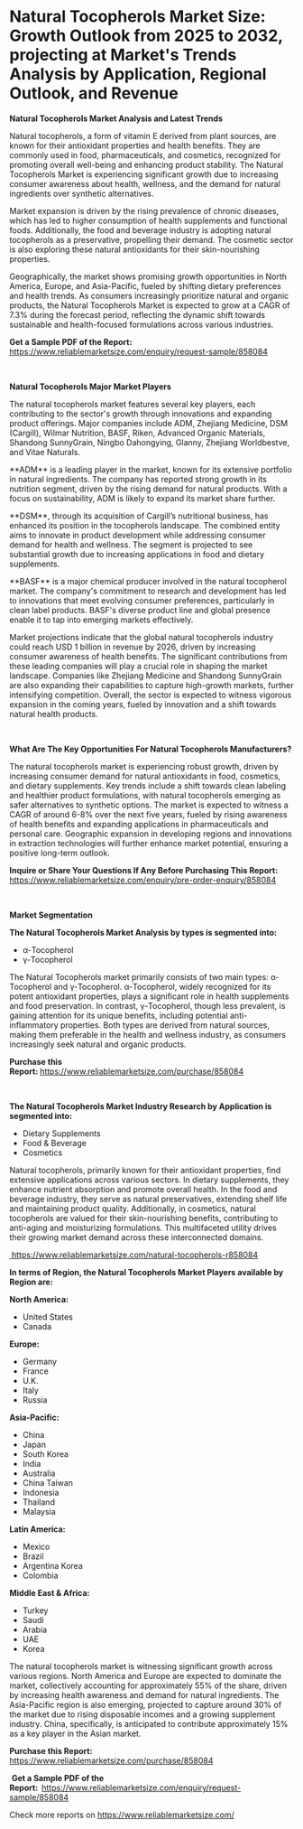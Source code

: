 <p><h1>Natural Tocopherols Market Size: Growth Outlook from 2025 to 2032, projecting at Market's Trends Analysis by Application, Regional Outlook, and Revenue</h1></p><p><strong>Natural Tocopherols Market Analysis and Latest Trends</strong></p>
<p><p>Natural tocopherols, a form of vitamin E derived from plant sources, are known for their antioxidant properties and health benefits. They are commonly used in food, pharmaceuticals, and cosmetics, recognized for promoting overall well-being and enhancing product stability. The Natural Tocopherols Market is experiencing significant growth due to increasing consumer awareness about health, wellness, and the demand for natural ingredients over synthetic alternatives.</p><p>Market expansion is driven by the rising prevalence of chronic diseases, which has led to higher consumption of health supplements and functional foods. Additionally, the food and beverage industry is adopting natural tocopherols as a preservative, propelling their demand. The cosmetic sector is also exploring these natural antioxidants for their skin-nourishing properties.</p><p>Geographically, the market shows promising growth opportunities in North America, Europe, and Asia-Pacific, fueled by shifting dietary preferences and health trends. As consumers increasingly prioritize natural and organic products, the Natural Tocopherols Market is expected to grow at a CAGR of 7.3% during the forecast period, reflecting the dynamic shift towards sustainable and health-focused formulations across various industries.</p></p>
<p><strong>Get a Sample PDF of the Report:&nbsp;</strong> <a href="https://www.reliablemarketsize.com/enquiry/request-sample/858084?utm_campaign=1898&utm_medium=2&utm_source=Github&utm_content=ia&utm_term=14022025&utm_id=natural-tocopherols">https://www.reliablemarketsize.com/enquiry/request-sample/858084</a></p>
<p>&nbsp;</p>
<p><strong>Natural Tocopherols Major Market Players</strong></p>
<p><p>The natural tocopherols market features several key players, each contributing to the sector's growth through innovations and expanding product offerings. Major companies include ADM, Zhejiang Medicine, DSM (Cargill), Wilmar Nutrition, BASF, Riken, Advanced Organic Materials, Shandong SunnyGrain, Ningbo Dahongying, Glanny, Zhejiang Worldbestve, and Vitae Naturals.</p><p>**ADM** is a leading player in the market, known for its extensive portfolio in natural ingredients. The company has reported strong growth in its nutrition segment, driven by the rising demand for natural products. With a focus on sustainability, ADM is likely to expand its market share further.</p><p>**DSM**, through its acquisition of Cargill’s nutritional business, has enhanced its position in the tocopherols landscape. The combined entity aims to innovate in product development while addressing consumer demand for health and wellness. The segment is projected to see substantial growth due to increasing applications in food and dietary supplements.</p><p>**BASF** is a major chemical producer involved in the natural tocopherol market. The company's commitment to research and development has led to innovations that meet evolving consumer preferences, particularly in clean label products. BASF's diverse product line and global presence enable it to tap into emerging markets effectively.</p><p>Market projections indicate that the global natural tocopherols industry could reach USD 1 billion in revenue by 2026, driven by increasing consumer awareness of health benefits. The significant contributions from these leading companies will play a crucial role in shaping the market landscape. Companies like Zhejiang Medicine and Shandong SunnyGrain are also expanding their capabilities to capture high-growth markets, further intensifying competition. Overall, the sector is expected to witness vigorous expansion in the coming years, fueled by innovation and a shift towards natural health products.</p></p>
<p>&nbsp;</p>
<p><strong>What Are The Key Opportunities For Natural Tocopherols Manufacturers?</strong></p>
<p><p>The natural tocopherols market is experiencing robust growth, driven by increasing consumer demand for natural antioxidants in food, cosmetics, and dietary supplements. Key trends include a shift towards clean labeling and healthier product formulations, with natural tocopherols emerging as safer alternatives to synthetic options. The market is expected to witness a CAGR of around 6-8% over the next five years, fueled by rising awareness of health benefits and expanding applications in pharmaceuticals and personal care. Geographic expansion in developing regions and innovations in extraction technologies will further enhance market potential, ensuring a positive long-term outlook.</p></p>
<p><strong>Inquire or Share Your Questions If Any Before Purchasing This Report:</strong> <a href="https://www.reliablemarketsize.com/enquiry/pre-order-enquiry/858084?utm_campaign=1898&utm_medium=2&utm_source=Github&utm_content=ia&utm_term=14022025&utm_id=natural-tocopherols">https://www.reliablemarketsize.com/enquiry/pre-order-enquiry/858084</a></p>
<p>&nbsp;</p>
<p><strong>Market Segmentation</strong></p>
<p><strong>The Natural Tocopherols Market Analysis by types is segmented into:</strong></p>
<p><ul><li>α-Tocopherol</li><li>γ-Tocopherol</li></ul></p>
<p><p>The Natural Tocopherols market primarily consists of two main types: α-Tocopherol and γ-Tocopherol. α-Tocopherol, widely recognized for its potent antioxidant properties, plays a significant role in health supplements and food preservation. In contrast, γ-Tocopherol, though less prevalent, is gaining attention for its unique benefits, including potential anti-inflammatory properties. Both types are derived from natural sources, making them preferable in the health and wellness industry, as consumers increasingly seek natural and organic products.</p></p>
<p><strong>Purchase this Report:&nbsp;</strong><a href="https://www.reliablemarketsize.com/purchase/858084?utm_campaign=1898&utm_medium=2&utm_source=Github&utm_content=ia&utm_term=14022025&utm_id=natural-tocopherols">https://www.reliablemarketsize.com/purchase/858084</a></p>
<p>&nbsp;</p>
<p><strong>The Natural Tocopherols Market Industry Research by Application is segmented into:</strong></p>
<p><ul><li>Dietary Supplements</li><li>Food & Beverage</li><li>Cosmetics</li></ul></p>
<p><p>Natural tocopherols, primarily known for their antioxidant properties, find extensive applications across various sectors. In dietary supplements, they enhance nutrient absorption and promote overall health. In the food and beverage industry, they serve as natural preservatives, extending shelf life and maintaining product quality. Additionally, in cosmetics, natural tocopherols are valued for their skin-nourishing benefits, contributing to anti-aging and moisturizing formulations. This multifaceted utility drives their growing market demand across these interconnected domains.</p></p>
<p><a href="https://www.reliablemarketsize.com/natural-tocopherols-r858084?utm_campaign=1898&utm_medium=2&utm_source=Github&utm_content=ia&utm_term=14022025&utm_id=natural-tocopherols">&nbsp;https://www.reliablemarketsize.com/natural-tocopherols-r858084</a></p>
<p><strong>In terms of Region, the Natural Tocopherols Market Players available by Region are:</strong></p>
<p>
    <p> <strong> North America: </strong>
        <ul>
            <li>United States</li>
            <li>Canada</li>
        </ul>
        </p> 
    <p> <strong> Europe: </strong>
        <ul>
            <li>Germany</li>
            <li>France</li>
            <li>U.K.</li>
            <li>Italy</li>
            <li>Russia</li>
        </ul>
        </p> 
    <p> <strong> Asia-Pacific: </strong>
        <ul>
            <li>China</li>
            <li>Japan</li>
            <li>South Korea</li>
            <li>India</li>
            <li>Australia</li>
            <li>China Taiwan</li>
            <li>Indonesia</li>
            <li>Thailand</li>
            <li>Malaysia</li>
        </ul>
        </p> 
    <p> <strong> Latin America: </strong>
        <ul>
            <li>Mexico</li>
            <li>Brazil</li>
            <li>Argentina Korea</li>
            <li>Colombia</li>
        </ul>
        </p> 
    <p> <strong> Middle East & Africa: </strong>
        <ul>
            <li>Turkey</li>
            <li>Saudi</li>
            <li>Arabia</li>
            <li>UAE</li>
            <li>Korea</li>
        </ul>
    </p>
    </p>
<p><p>The natural tocopherols market is witnessing significant growth across various regions. North America and Europe are expected to dominate the market, collectively accounting for approximately 55% of the share, driven by increasing health awareness and demand for natural ingredients. The Asia-Pacific region is also emerging, projected to capture around 30% of the market due to rising disposable incomes and a growing supplement industry. China, specifically, is anticipated to contribute approximately 15% as a key player in the Asian market.</p></p>
<p><strong>Purchase this Report: </strong><a href="https://www.reliablemarketsize.com/purchase/858084?utm_campaign=1898&utm_medium=2&utm_source=Github&utm_content=ia&utm_term=14022025&utm_id=natural-tocopherols">https://www.reliablemarketsize.com/purchase/858084</a></p>
<p>&nbsp;<strong>Get a Sample PDF of the Report:&nbsp;&nbsp;</strong><a href="https://www.reliablemarketsize.com/enquiry/request-sample/858084?utm_campaign=1898&utm_medium=2&utm_source=Github&utm_content=ia&utm_term=14022025&utm_id=natural-tocopherols">https://www.reliablemarketsize.com/enquiry/request-sample/858084</a></p>
<p><strong></strong></p>
<p>Check more reports on <a href="https://www.reliablemarketsize.com/?utm_campaign=1898&utm_medium=2&utm_source=Github&utm_content=ia&utm_term=14022025&utm_id=natural-tocopherols">https://www.reliablemarketsize.com/</a></p>